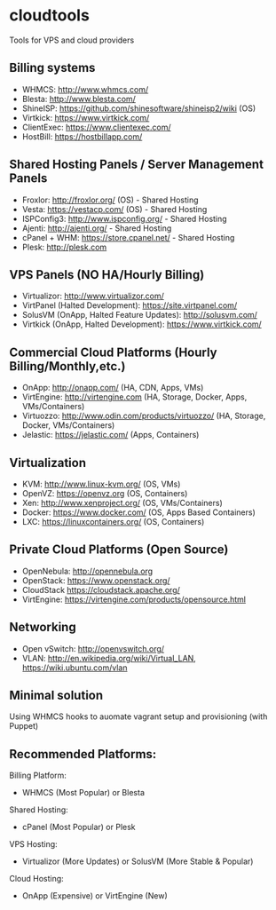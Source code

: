 # cloudtools
Tools for VPS and cloud providers

## Billing systems
* WHMCS: http://www.whmcs.com/
* Blesta: http://www.blesta.com/
* ShineISP: https://github.com/shinesoftware/shineisp2/wiki (OS)
* Virtkick: https://www.virtkick.com/
* ClientExec: https://www.clientexec.com/
* HostBill: https://hostbillapp.com/

## Shared Hosting Panels / Server Management Panels
* Froxlor: http://froxlor.org/ (OS) - Shared Hosting
* Vesta: https://vestacp.com/ (OS) - Shared Hosting
* ISPConfig3: http://www.ispconfig.org/ - Shared Hosting
* Ajenti: http://ajenti.org/ - Shared Hosting
* cPanel + WHM: https://store.cpanel.net/ - Shared Hosting
* Plesk: http://plesk.com

## VPS Panels (NO HA/Hourly Billing)
* Virtualizor: http://www.virtualizor.com/
* VirtPanel (Halted Development): https://site.virtpanel.com/
* SolusVM (OnApp, Halted Feature Updates): http://solusvm.com/ 
* Virtkick (OnApp, Halted Development): https://www.virtkick.com/ 

## Commercial Cloud Platforms (Hourly Billing/Monthly,etc.)
* OnApp: http://onapp.com/ (HA, CDN, Apps, VMs) 
* VirtEngine: http://virtengine.com (HA, Storage, Docker, Apps, VMs/Containers)
* Virtuozzo: http://www.odin.com/products/virtuozzo/  (HA, Storage, Docker, VMs/Containers)
* Jelastic: https://jelastic.com/ (Apps, Containers)

## Virtualization
* KVM: http://www.linux-kvm.org/ (OS, VMs)
* OpenVZ: https://openvz.org (OS, Containers)
* Xen: http://www.xenproject.org/ (OS, VMs/Containers)
* Docker: https://www.docker.com/ (OS, Apps Based Containers)
* LXC: https://linuxcontainers.org/ (OS, Containers)

## Private Cloud Platforms (Open Source)
* OpenNebula: http://opennebula.org
* OpenStack: https://www.openstack.org/
* CloudStack https://cloudstack.apache.org/
* VirtEngine: https://virtengine.com/products/opensource.html

## Networking
* Open vSwitch: http://openvswitch.org/
* VLAN: http://en.wikipedia.org/wiki/Virtual_LAN, https://wiki.ubuntu.com/vlan

## Minimal solution
Using WHMCS hooks to auomate vagrant setup and provisioning (with Puppet)

## Recommended Platforms:
Billing Platform:
* WHMCS (Most Popular) or Blesta

Shared Hosting:
* cPanel (Most Popular) or Plesk

VPS Hosting:
* Virtualizor (More Updates) or SolusVM (More Stable & Popular)

Cloud Hosting:
* OnApp (Expensive) or VirtEngine (New)
